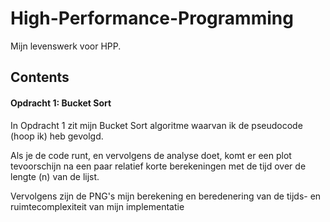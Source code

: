 # High-Performance-Programming

Mijn levenswerk voor HPP.


## Contents

#### Opdracht 1: Bucket Sort
In Opdracht 1 zit mijn Bucket Sort algoritme waarvan ik de pseudocode (hoop ik) heb gevolgd.

Als je de code runt, en vervolgens de analyse doet, komt er een plot tevoorschijn na een paar relatief korte berekeningen met de tijd over de lengte (n) van de lijst.

Vervolgens zijn de PNG's mijn berekening en beredenering van de tijds- en ruimtecomplexiteit van mijn implementatie
